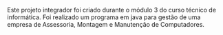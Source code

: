 Este projeto integrador foi criado durante o módulo 3 do curso técnico de informática. Foi realizado um programa em java para gestão de uma empresa de Assessoria, Montagem e Manutenção de Computadores.
